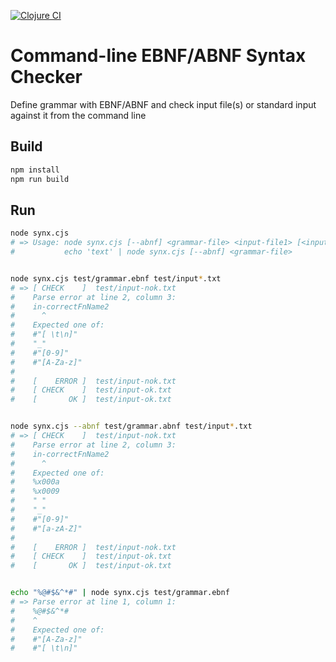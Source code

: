[![Clojure CI](https://github.com/xsnpdngv/synx/actions/workflows/clojure.yml/badge.svg)](https://github.com/xsnpdngv/synx/actions/workflows/clojure.yml)

# Command-line EBNF/ABNF Syntax Checker

Define grammar with EBNF/ABNF and check input file(s) or standard input against it from the command line


## Build

```bash
npm install
npm run build
```


## Run

```bash
node synx.cjs
# => Usage: node synx.cjs [--abnf] <grammar-file> <input-file1> [<input-file2> ...]
#           echo 'text' | node synx.cjs [--abnf] <grammar-file>


node synx.cjs test/grammar.ebnf test/input*.txt
# => [ CHECK    ]  test/input-nok.txt
#    Parse error at line 2, column 3:
#    in-correctFnName2
#      ^
#    Expected one of:
#    #"[ \t\n]"
#    "_"
#    #"[0-9]"
#    #"[A-Za-z]"
# 
#    [    ERROR ]  test/input-nok.txt
#    [ CHECK    ]  test/input-ok.txt
#    [       OK ]  test/input-ok.txt


node synx.cjs --abnf test/grammar.abnf test/input*.txt
# => [ CHECK    ]  test/input-nok.txt
#    Parse error at line 2, column 3:
#    in-correctFnName2
#      ^
#    Expected one of:
#    %x000a
#    %x0009
#    " "
#    "_"
#    #"[0-9]"
#    #"[a-zA-Z]"
#
#    [    ERROR ]  test/input-nok.txt
#    [ CHECK    ]  test/input-ok.txt
#    [       OK ]  test/input-ok.txt


echo "%@#$&^*#" | node synx.cjs test/grammar.ebnf
# => Parse error at line 1, column 1:
#    %@#$&^*#
#    ^
#    Expected one of:
#    #"[A-Za-z]"
#    #"[ \t\n]"
```
